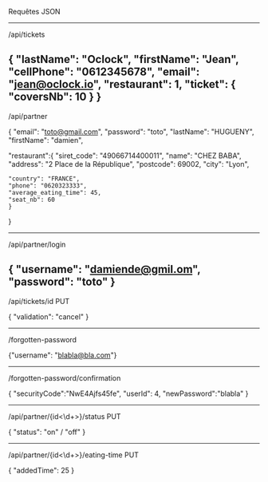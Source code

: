 Requêtes JSON

-------------------------------------
/api/tickets

{
	"lastName": "Oclock",
	"firstName": "Jean",
	"cellPhone": "0612345678",
	"email": "jean@oclock.io",
	"restaurant": 1,
	"ticket": {
		"coversNb": 10
	}
} 
-------------------------------------

/api/partner

{
"email": "toto@gmail.com",
"password": "toto",
"lastName": "HUGUENY",
"firstName": "damien",

 "restaurant":{
	"siret_code": "49066714400011",
	"name": "CHEZ BABA",
	"address": "2 Place de la République",
	"postcode": 69002,
	"city": "Lyon",
          
	"country": "FRANCE",
	"phone": "0620323333",
	"average_eating_time": 45,
	"seat_nb": 60
	}
}

------------------------------------------
/api/partner/login

{ 
	"username": "damiende@gmil.om", "password": "toto" 
}
------------------------------------------
/api/tickets/id PUT

{
	"validation": "cancel"
} 


-------------------------------------------
/forgotten-password

{"username": "blabla@bla.com"}

--------------------------------------------
/forgotten-password/confirmation

{
"securityCode":"NwE4Ajfs45fe",
"userId": 4,
"newPassword":"blabla"
}

--------------------------------------------
/api/partner/{id<\d+>}/status PUT

{
	"status": "on" / "off"
}

-----------------------------------------
/api/partner/{id<\d+>}/eating-time PUT

{
	"addedTime": 25
}